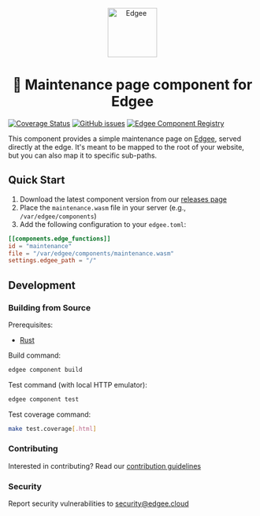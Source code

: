 <div align="center">
<p align="center">
  <a href="https://www.edgee.cloud">
    <picture>
      <source media="(prefers-color-scheme: dark)" srcset="https://cdn.edgee.cloud/img/component-dark.svg">
      <img src="https://cdn.edgee.cloud/img/component.svg" height="100" alt="Edgee">
    </picture>
  </a>
</p>
</div>

<h1 align="center">🚧 Maintenance page component for Edgee</h1>

[![Coverage Status](https://coveralls.io/repos/github/edgee-cloud/maintenance-page-component/badge.svg)](https://coveralls.io/github/edgee-cloud/maintenance-page-component)
[![GitHub issues](https://img.shields.io/github/issues/edgee-cloud/maintenance-page-component.svg)](https://github.com/edgee-cloud/maintenance-page-component/issues)
[![Edgee Component Registry](https://img.shields.io/badge/Edgee_Component_Registry-Public-green.svg)](https://www.edgee.cloud/edgee/maintenance-page)


This component provides a simple maintenance page on [Edgee](https://www.edgee.cloud),
served directly at the edge. It's meant to be mapped to the root of your website, but you can
also map it to specific sub-paths.


## Quick Start

1. Download the latest component version from our [releases page](../../releases)
2. Place the `maintenance.wasm` file in your server (e.g., `/var/edgee/components`)
3. Add the following configuration to your `edgee.toml`:

```toml
[[components.edge_functions]]
id = "maintenance"
file = "/var/edgee/components/maintenance.wasm"
settings.edgee_path = "/"
```

## Development

### Building from Source
Prerequisites:
- [Rust](https://www.rust-lang.org/tools/install)

Build command:
```bash
edgee component build
```

Test command (with local HTTP emulator):
```bash
edgee component test
```

Test coverage command:
```bash
make test.coverage[.html]
```

### Contributing
Interested in contributing? Read our [contribution guidelines](./CONTRIBUTING.md)

### Security
Report security vulnerabilities to [security@edgee.cloud](mailto:security@edgee.cloud)
